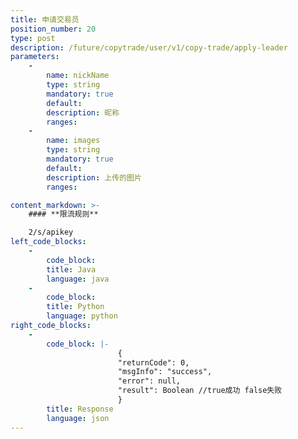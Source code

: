 ```yaml
---
title: 申请交易员
position_number: 20
type: post
description: /future/copytrade/user/v1/copy-trade/apply-leader
parameters:
    -
        name: nickName
        type: string
        mandatory: true
        default:
        description: 昵称
        ranges:
    -
        name: images
        type: string
        mandatory: true
        default:
        description: 上传的图片
        ranges:

content_markdown: >-
    #### **限流规则**

    2/s/apikey
left_code_blocks:
    -
        code_block:
        title: Java
        language: java
    -
        code_block:
        title: Python
        language: python
right_code_blocks:
    -
        code_block: |-
                        {
                        "returnCode": 0,
                        "msgInfo": "success",
                        "error": null,
                        "result": Boolean //true成功 false失败
                        }
        title: Response
        language: json
---
```

